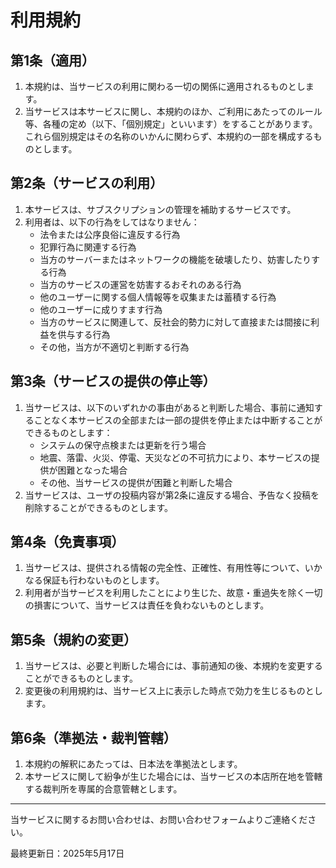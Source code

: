 # 利用規約

## 第1条（適用）

1. 本規約は、当サービスの利用に関わる一切の関係に適用されるものとします。
2. 当サービスは本サービスに関し、本規約のほか、ご利用にあたってのルール等、各種の定め（以下、「個別規定」といいます）をすることがあります。これら個別規定はその名称のいかんに関わらず、本規約の一部を構成するものとします。

## 第2条（サービスの利用）

1. 本サービスは、サブスクリプションの管理を補助するサービスです。
2. 利用者は、以下の行為をしてはなりません：
    - 法令または公序良俗に違反する行為
    - 犯罪行為に関連する行為
    - 当方のサーバーまたはネットワークの機能を破壊したり、妨害したりする行為
    - 当方のサービスの運営を妨害するおそれのある行為
    - 他のユーザーに関する個人情報等を収集または蓄積する行為
    - 他のユーザーに成りすます行為
    - 当方のサービスに関連して、反社会的勢力に対して直接または間接に利益を供与する行為
    - その他，当方が不適切と判断する行為

## 第3条（サービスの提供の停止等）

1. 当サービスは、以下のいずれかの事由があると判断した場合、事前に通知することなく本サービスの全部または一部の提供を停止または中断することができるものとします：
    - システムの保守点検または更新を行う場合
    - 地震、落雷、火災、停電、天災などの不可抗力により、本サービスの提供が困難となった場合
    - その他、当サービスの提供が困難と判断した場合
2. 当サービスは、ユーザの投稿内容が第2条に違反する場合、予告なく投稿を削除することができるものとします。

## 第4条（免責事項）

1. 当サービスは、提供される情報の完全性、正確性、有用性等について、いかなる保証も行わないものとします。
2. 利用者が当サービスを利用したことにより生じた、故意・重過失を除く一切の損害について、当サービスは責任を負わないものとします。

## 第5条（規約の変更）

1. 当サービスは、必要と判断した場合には、事前通知の後、本規約を変更することができるものとします。
2. 変更後の利用規約は、当サービス上に表示した時点で効力を生じるものとします。

## 第6条（準拠法・裁判管轄）

1. 本規約の解釈にあたっては、日本法を準拠法とします。
2. 本サービスに関して紛争が生じた場合には、当サービスの本店所在地を管轄する裁判所を専属的合意管轄とします。

---

当サービスに関するお問い合わせは、お問い合わせフォームよりご連絡ください。

最終更新日：2025年5月17日